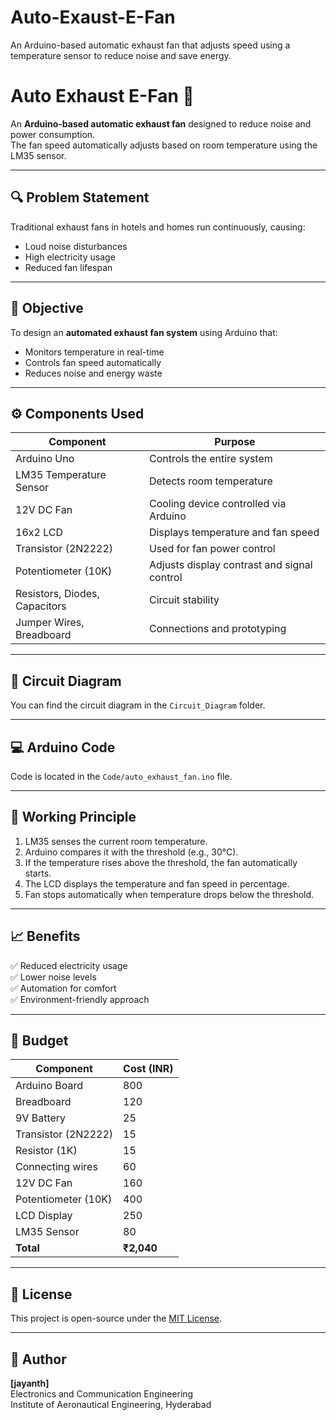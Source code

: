 # Auto-Exaust-E-Fan
An Arduino-based automatic exhaust fan that adjusts speed using a temperature sensor to reduce noise and save energy.
# Auto Exhaust E-Fan 🚀

An **Arduino-based automatic exhaust fan** designed to reduce noise and power consumption.  
The fan speed automatically adjusts based on room temperature using the LM35 sensor.

---

## 🔍 Problem Statement
Traditional exhaust fans in hotels and homes run continuously, causing:
- Loud noise disturbances
- High electricity usage
- Reduced fan lifespan

---

## 🎯 Objective
To design an **automated exhaust fan system** using Arduino that:
- Monitors temperature in real-time
- Controls fan speed automatically
- Reduces noise and energy waste

---

## ⚙️ Components Used
| Component | Purpose |
|------------|----------|
| Arduino Uno | Controls the entire system |
| LM35 Temperature Sensor | Detects room temperature |
| 12V DC Fan | Cooling device controlled via Arduino |
| 16x2 LCD | Displays temperature and fan speed |
| Transistor (2N2222) | Used for fan power control |
| Potentiometer (10K) | Adjusts display contrast and signal control |
| Resistors, Diodes, Capacitors | Circuit stability |
| Jumper Wires, Breadboard | Connections and prototyping |

---

## 🧩 Circuit Diagram
You can find the circuit diagram in the `Circuit_Diagram` folder.

---

## 💻 Arduino Code
Code is located in the `Code/auto_exhaust_fan.ino` file.

---

## 🧠 Working Principle
1. LM35 senses the current room temperature.  
2. Arduino compares it with the threshold (e.g., 30°C).  
3. If the temperature rises above the threshold, the fan automatically starts.  
4. The LCD displays the temperature and fan speed in percentage.  
5. Fan stops automatically when temperature drops below the threshold.

---

## 📈 Benefits
✅ Reduced electricity usage  
✅ Lower noise levels  
✅ Automation for comfort  
✅ Environment-friendly approach

---

## 🧾 Budget
| Component | Cost (INR) |
|------------|------------|
| Arduino Board | 800 |
| Breadboard | 120 |
| 9V Battery | 25 |
| Transistor (2N2222) | 15 |
| Resistor (1K) | 15 |
| Connecting wires | 60 |
| 12V DC Fan | 160 |
| Potentiometer (10K) | 400 |
| LCD Display | 250 |
| LM35 Sensor | 80 |
| **Total** | **₹2,040** |

---

## 📜 License
This project is open-source under the [MIT License](LICENSE).

---

## 👤 Author
**[jayanth]**  
Electronics and Communication Engineering  
Institute of Aeronautical Engineering, Hyderabad
